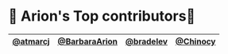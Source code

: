

# 🍕 Arion's Top contributors🍕

[@atmarcj](https://github.com/atmarcj) | [@BarbaraArion](https://github.com/BarbaraArion) | [@bradelev](https://github.com/bradelev) | [@Chinocy](https://github.com/Chinocy)
--- | --- | --- | ---
